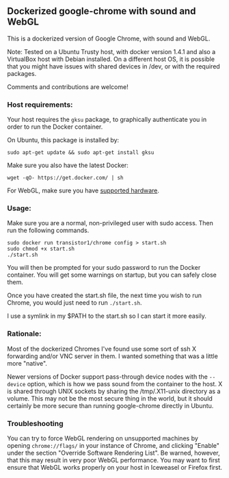 ## Dockerized google-chrome with sound and WebGL

This is a dockerized version of Google Chrome, with sound and WebGL.

Note: Tested on a Ubuntu Trusty host, with docker version 1.4.1 and also a VirtualBox host with Debian installed.  On a different host OS, it is possible that you might have issues with shared devices in /dev, or with the required packages.

Comments and contributions are welcome!

### Host requirements:

Your host requires the `gksu` package, to graphically authenticate you in order to run the Docker container.

On Ubuntu, this package is installed by:

    sudo apt-get update && sudo apt-get install gksu
    
Make sure you also have the latest Docker:

    wget -qO- https://get.docker.com/ | sh
    
For WebGL, make sure you have [supported hardware](https://support.google.com/chrome/answer/1220892?hl=en).

### Usage:

Make sure you are a normal, non-privileged user with sudo access.  Then run the following commands.

    sudo docker run transistor1/chrome config > start.sh
    sudo chmod +x start.sh
    ./start.sh

You will then be prompted for your sudo password to run the Docker container.  You will get some warnings on startup, but you can safely close them.

Once you have created the start.sh file, the next time you wish to run Chrome, you would just need to run `./start.sh`.

I use a symlink in my $PATH to the start.sh so I can start it more easily.

### Rationale:

Most of the dockerized Chromes I've found use some sort of ssh X forwarding and/or VNC server in them.  I wanted something that was a little more "native".

Newer versions of Docker support pass-through device nodes with the `--device` option, which is how we pass sound from the container to the host.  X is shared through UNIX sockets by sharing the /tmp/.X11-unix directory as a volume.  This may not be the most secure thing in the world, but it should certainly be more secure than running google-chrome directly in Ubuntu.

### Troubleshooting

You can try to force WebGL rendering on unsupported machines by opening `chrome://flags/` in your instance of Chrome, and clicking "Enable" under the section "Override Software Rendering List".  Be warned, however, that this may result in very poor WebGL performance.  You may want to first ensure that WebGL works properly on your host in Iceweasel or Firefox first.


